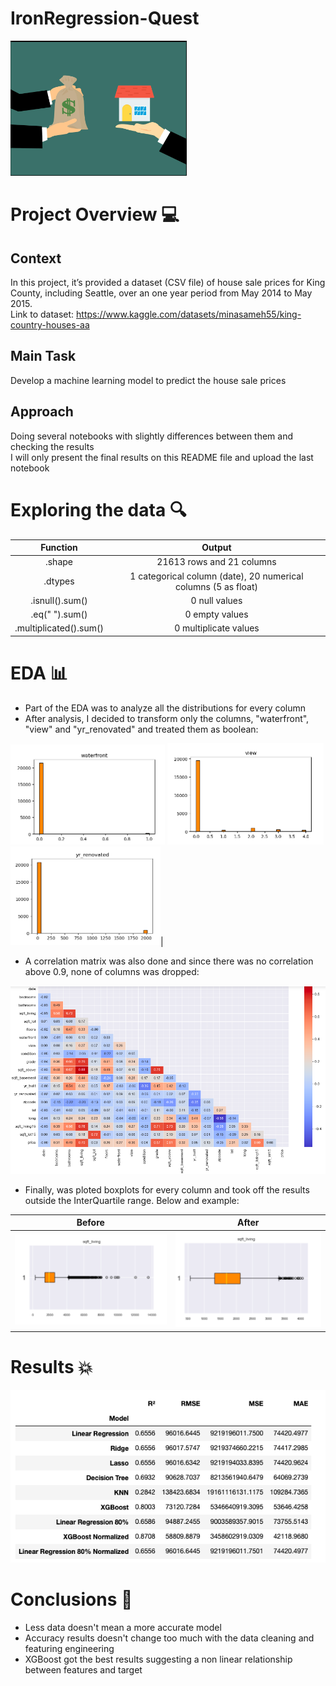 # IronRegression-Quest

![](https://github.com/goncalocostacarvalho/IronRegression-Quest/blob/main/IronRegression-Quest.png)

# Project Overview 💻

## Context <br /> 
In this project, it’s provided a dataset (CSV file) of house sale prices for King County, including Seattle, over an one year period from May 2014 to May 2015. <br /> Link to dataset: https://www.kaggle.com/datasets/minasameh55/king-country-houses-aa

## Main Task <br /> 
Develop a machine learning model to predict the house sale prices

## Approach <br /> 
Doing several notebooks with slightly differences between them and checking the results <br /> I will only present the final results on this README file and upload the last notebook

# Exploring the data 🔍

| Function | Output |
| :---: | :---: |
| .shape | 21613 rows and 21 columns |
| .dtypes | 1 categorical column (date), 20 numerical columns (5 as float) |
| .isnull().sum() | 0 null values |
| .eq(" ").sum() | 0 empty values |
| .multiplicated().sum() | 0 multiplicate values |

# EDA 📊

- Part of the EDA was to analyze all the distributions for every column
- After analysis, I decided to transform only the columns, "waterfront", "view" and "yr_renovated" and treated them as boolean: <br /> 

![](https://github.com/goncalocostacarvalho/IronRegression-Quest/blob/main/IronRegression-Quest-Waterfront.png) ![](https://github.com/goncalocostacarvalho/IronRegression-Quest/blob/main/IronRegression-Quest-View.png) ![](https://github.com/goncalocostacarvalho/IronRegression-Quest/blob/main/IronRegression-Quest-Yr_Renovated.png)|
  
- A correlation matrix was also done and since there was no correlation above 0.9, none of columns was dropped:

![](https://github.com/goncalocostacarvalho/IronRegression-Quest/blob/main/IronRegression-Quest-Correlation-Matrix.png) 

- Finally, was ploted boxplots for every column and took off the results outside the InterQuartile range. Below and example:

| Before | After |
| :---: | :---: |
|![](https://github.com/goncalocostacarvalho/IronRegression-Quest/blob/main/IronRegression-Quest-Boxplot-Outliers.png)|![](https://github.com/goncalocostacarvalho/IronRegression-Quest/blob/main/IronRegression-Quest-Boxplot-NoOutliers.png)|

# Results 💥

![](https://github.com/goncalocostacarvalho/IronRegression-Quest/blob/main/IronRegression-Quest-Results.png)

# Conclusions 💭

- Less data doesn't mean a more accurate model
- Accuracy results doesn't change too much with the data cleaning and featuring engineering
- XGBoost got the best results suggesting a non linear relationship between features and target
